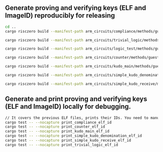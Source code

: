 ## Generate proving and verifying keys (ELF and ImageID) reproducibly for releasing
```bash
cd ..
cargo risczero build --manifest-path arm_circuits/compliance/methods/guest/Cargo.toml

cargo risczero build --manifest-path arm_circuits/trivial_logic/methods/guest/Cargo.toml

cargo risczero build --manifest-path arm_circuits/logic_test/methods/guest/Cargo.toml

cargo risczero build --manifest-path arm_circuits/counter/methods/guest/Cargo.toml

cargo risczero build --manifest-path arm_circuits/kudo_main/methods/guest/Cargo.toml

cargo risczero build --manifest-path arm_circuits/simple_kudo_denomination/methods/guest/Cargo.toml

cargo risczero build --manifest-path arm_circuits/simple_kudo_receive/methods/guest/Cargo.toml
```

## Generate and print proving and verifying keys (ELF and ImageID) locally for debugging.
```bash
// It covers the previous ELF files, prints their IDs. You need to manually update ids in apps for testing.
cargo test -- --nocapture print_compliance_elf_id
cargo test -- --nocapture print_counter_elf_id
cargo test -- --nocapture print_kudo_main_elf_id
cargo test -- --nocapture print_simple_kudo_denomination_elf_id
cargo test -- --nocapture print_simple_kudo_receive_elf_id
cargo test -- --nocapture print_trivial_logic_elf_id
```